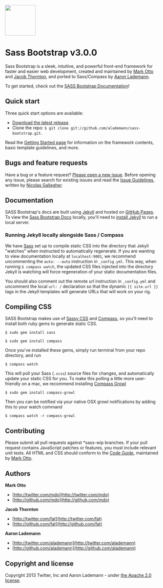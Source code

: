 <a href="http://alademann.github.com/sass-bootstrap/">
  <img src="http://alademann.github.com/sass-bootstrap/assets/img/bootstrap-docs-readme.png" width="100px">
</a>

# Sass Bootstrap v3.0.0

Sass Bootstrap is a sleek, intuitive, and powerful front-end framework for faster and easier web development, created and maintained by [Mark Otto](http://twitter.com/mdo) and [Jacob Thornton](http://twitter.com/fat), and ported to Sass/Compass by [Aaron Lademann](https://github.com/alademann).

To get started, check out the [SASS Bootstrap Documentation](http://alademann.github.com/sass-bootstrap/)!



## Quick start

Three quick start options are available:

* [Download the latest release](https://github.com/alademann/sass-bootstrap/zipball/master).
* Clone the repo: `$ git clone git://github.com/alademann/sass-bootstrap.git`.

Read the [Getting Started page](http://alademann.github.com/sass-bootstrap/getting-started/) for information on the framework contents, basic template guidelines, and more.


## Bugs and feature requests

Have a bug or a feature request? [Please open a new issue](https://github.com/alademann/sass-bootstrap/issues). Before opening any issue, please search for existing issues and read the [Issue Guidelines](https://github.com/necolas/issue-guidelines), written by [Nicolas Gallagher](https://github.com/necolas/).



## Documentation

SASS Bootstrap's docs are built using [Jekyll](http://jekyllrb.com) and hosted on [GitHub Pages](http://pages.github.com/). To view the [Sass Bootstrap Docs](http://alademann.github.com/sass-bootstrap/) locally, you'll need to [install Jekyll](https://github.com/mojombo/jekyll/wiki/install) to run a local server.


### Running Jekyll locally alongside Sass / Compass

We have [Sass](http://sass-lang.com) set up to compile static CSS into the directory that Jekyll "watches" when instructed to automatically regenerate.  If you are wanting to view documentation locally at ```localhost:9001```, we recommend uncommenting the ```auto: --auto``` instruction in ```_config.yml```.  This way, when running ```$ compass watch```, the updated CSS files injected into the directory Jekyll is watching will force regeneration of your static documentation files.  

You should also comment out the remote url instruction in ```_config.yml``` and uncomment the local ```url: /``` declaration so that the dynamic ```{{ site.url }}``` tags in the Jekyll templates will generate URLs that will work on your rig.



## Compiling CSS

SASS Bootstrap makes use of [Sassy CSS](http://sass-lang.com) and [Compass](http://compass-style.org), so you'll need to install both ruby gems to generate static CSS.

```
$ sudo gem install sass
```

```
$ sudo gem install compass
```

Once you've installed these gems, simply run terminal from your repo directory, and run

```
$ compass watch
```

This will poll your Sass (`.scss`) source files for changes, and automatically update your static CSS for you.  To make this polling a little more user-friendly on a mac, we recommend installing [Compass Growl](https://github.com/Compass/compass-growl)

```
$ sudo gem install compass-growl
```

Then you can be notified via your native OSX growl notifications by adding this to your watch command

```
$ compass watch -r compass-growl
```




## Contributing

Please submit all pull requests against *sass-wip branches. If your pull request contains JavaScript patches or features, you must include relevant unit tests. All HTML and CSS should conform to the [Code Guide](http://github.com/mdo/code-guide), maintained by [Mark Otto](http://github.com/mdo).



## Authors

**Mark Otto**

+ [http://twitter.com/mdo](http://twitter.com/mdo)
+ [http://github.com/mdo](http://github.com/mdo)

**Jacob Thornton**

+ [http://twitter.com/fat](http://twitter.com/fat)
+ [http://github.com/fat](http://github.com/fat)

**Aaron Lademann**

+ [http://twitter.com/alademann](http://twitter.com/alademann)
+ [http://github.com/alademann](http://github.com/alademann)



## Copyright and license

Copyright 2013 Twitter, Inc and Aaron Lademann - under [the Apache 2.0 license](LICENSE).
